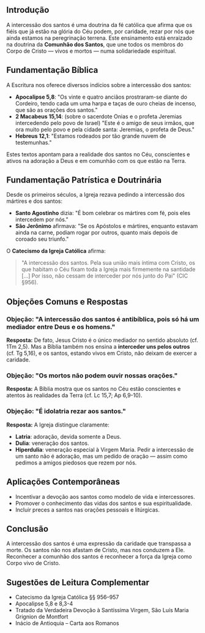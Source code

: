 ## Introdução

A intercessão dos santos é uma doutrina da fé católica que afirma que os fiéis que já estão na glória do Céu podem, por caridade, rezar por nós que ainda estamos na peregrinação terrena. Este ensinamento está enraizado na doutrina da **Comunhão dos Santos**, que une todos os membros do Corpo de Cristo — vivos e mortos — numa solidariedade espiritual.

## Fundamentação Bíblica

A Escritura nos oferece diversos indícios sobre a intercessão dos santos:

- **Apocalipse 5,8**: "Os vinte e quatro anciãos prostraram-se diante do Cordeiro, tendo cada um uma harpa e taças de ouro cheias de incenso, que são as orações dos santos."
- **2 Macabeus 15,14**: (sobre o sacerdote Onias e o profeta Jeremias intercedendo pelo povo de Israel) "Este é o amigo de seus irmãos, que ora muito pelo povo e pela cidade santa: Jeremias, o profeta de Deus."
- **Hebreus 12,1**: "Estamos rodeados por tão grande nuvem de testemunhas."

Estes textos apontam para a realidade dos santos no Céu, conscientes e ativos na adoração a Deus e em comunhão com os que estão na Terra.

## Fundamentação Patrística e Doutrinária

Desde os primeiros séculos, a Igreja rezava pedindo a intercessão dos mártires e dos santos:

- **Santo Agostinho** dizia: "É bom celebrar os mártires com fé, pois eles intercedem por nós."
- **São Jerônimo** afirmava: "Se os Apóstolos e mártires, enquanto estavam ainda na carne, podiam rogar por outros, quanto mais depois de coroado seu triunfo."

O **Catecismo da Igreja Católica** afirma:

> "A intercessão dos santos. Pela sua união mais íntima com Cristo, os que habitam o Céu fixam toda a Igreja mais firmemente na santidade [...] Por isso, não cessam de interceder por nós junto do Pai" (CIC §956).

## Objeções Comuns e Respostas

### Objeção: "A intercessão dos santos é antibíblica, pois só há um mediador entre Deus e os homens."

**Resposta:** De fato, Jesus Cristo é o único mediador no sentido absoluto (cf. 1Tm 2,5). Mas a Bíblia também nos ensina a **interceder uns pelos outros** (cf. Tg 5,16), e os santos, estando vivos em Cristo, não deixam de exercer a caridade.

### Objeção: "Os mortos não podem ouvir nossas orações."

**Resposta:** A Bíblia mostra que os santos no Céu estão conscientes e atentos às realidades da Terra (cf. Lc 15,7; Ap 6,9-10).

### Objeção: "É idolatria rezar aos santos."

**Resposta:** A Igreja distingue claramente:

- **Latria**: adoração, devida somente a Deus.
- **Dulia**: veneração dos santos.
- **Hiperdulia**: veneração especial à Virgem Maria.
  Pedir a intercessão de um santo não é adoração, mas um pedido de oração — assim como pedimos a amigos piedosos que rezem por nós.

## Aplicações Contemporâneas

- Incentivar a devoção aos santos como modelo de vida e intercessores.
- Promover o conhecimento das vidas dos santos e sua espiritualidade.
- Incluir preces a santos nas orações pessoais e litúrgicas.

## Conclusão

A intercessão dos santos é uma expressão da caridade que transpassa a morte. Os santos não nos afastam de Cristo, mas nos conduzem a Ele. Reconhecer a comunhão dos santos é reconhecer a força da Igreja como Corpo vivo de Cristo.

## Sugestões de Leitura Complementar

- Catecismo da Igreja Católica §§ 956–957
- Apocalipse 5,8 e 8,3-4
- Tratado da Verdadeira Devoção à Santíssima Virgem, São Luís Maria Grignion de Montfort
- Inácio de Antioquia – Carta aos Romanos

